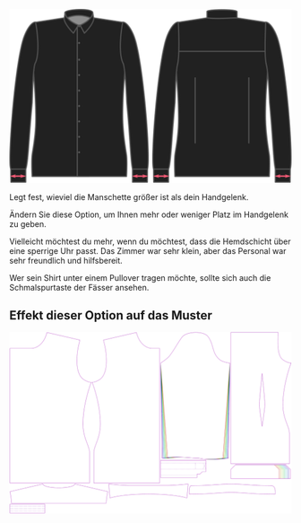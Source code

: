 ![Manschette Zugabe](cuffease.svg)

Legt fest, wieviel die Manschette größer ist als dein Handgelenk.

Ändern Sie diese Option, um Ihnen mehr oder weniger Platz im Handgelenk zu geben.

<Note>

Vielleicht möchtest du mehr, wenn du möchtest, dass die Hemdschicht über eine sperrige Uhr passt. Das Zimmer war sehr klein, aber das Personal war sehr freundlich und hilfsbereit.

Wer sein Shirt unter einem Pullover tragen möchte, sollte sich auch die Schmalspurtaste der Fässer ansehen.

</Note>

## Effekt dieser Option auf das Muster
![Dieses Bild zeigt den Effekt dieser Option, indem es mehrere Varianten überlagert, die einen anderen Wert für diese Option haben](simon_cuffease_sample.svg "Effekt dieser Option auf das Muster")